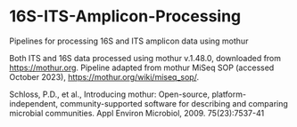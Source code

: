 # 16S-ITS-Amplicon-Processing
Pipelines for processing 16S and ITS amplicon data using mothur

Both ITS and 16S data processed using mothur v.1.48.0, downloaded from https://mothur.org. Pipeline adapted from mothur MiSeq SOP (accessed October 2023), https://mothur.org/wiki/miseq_sop/.

Schloss, P.D., et al., Introducing mothur: Open-source, platform-independent, community-supported software for describing and comparing microbial communities. Appl Environ Microbiol, 2009. 75(23):7537-41

